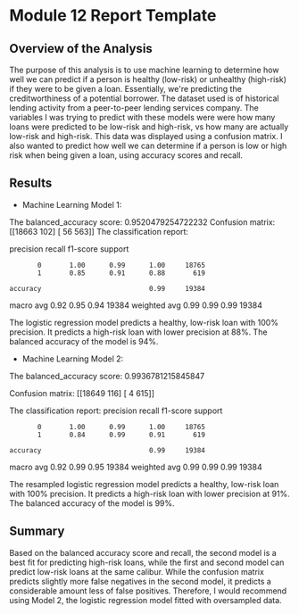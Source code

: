 # Module 12 Report Template

## Overview of the Analysis

The purpose of this analysis is to use machine learning to determine how well we can predict if a person is healthy (low-risk) or unhealthy (high-risk) if they were to be given a loan. Essentially, we're predicting the creditworthiness of a potential borrower. The dataset used is of historical lending activity from a peer-to-peer lending services company. The variables I was trying to predict with these models were were how many loans were predicted to be low-risk and high-risk, vs how many are actually low-risk and high-risk. This data was displayed using a confusion matrix. I also wanted to predict how well we can determine if a person is low or high risk when being given a loan, using accuracy scores and recall.

## Results

* Machine Learning Model 1:

 The balanced_accuracy score: 0.9520479254722232
 Confusion matrix:
  [[18663   102]
   [   56   563]]
 The classification report:

 precision    recall  f1-score   support

           0       1.00      0.99      1.00     18765
           1       0.85      0.91      0.88       619

    accuracy                           0.99     19384
   macro avg       0.92      0.95      0.94     19384
weighted avg       0.99      0.99      0.99     19384


 The logistic regression model predicts a healthy, low-risk loan with 100% precision. It predicts a high-risk loan with lower precision at 88%. The balanced accuracy of the model is 94%.

* Machine Learning Model 2:

The balanced_accuracy score: 0.9936781215845847

Confusion matrix:
  [[18649   116]
 [    4   615]]

 The classification report:
              precision    recall  f1-score   support

           0       1.00      0.99      1.00     18765
           1       0.84      0.99      0.91       619

    accuracy                           0.99     19384
   macro avg       0.92      0.99      0.95     19384
weighted avg       0.99      0.99      0.99     19384


 The resampled logistic regression model predicts a healthy, low-risk loan with 100% precision. It predicts a high-risk loan with lower precision at 91%. The balanced accuracy of the model is 99%.

## Summary

Based on the balanced accuracy score and recall, the second model is a best fit for predicting high-risk loans, while the first and second model can predict low-risk loans at the same calibur. While the confusion matrix predicts slightly more false negatives in the second model, it predicts a considerable amount less of false positives. Therefore, I would recommend using Model 2, the logistic regression model fitted with oversampled data.
